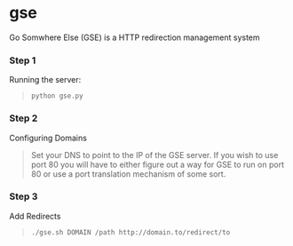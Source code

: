 # gse
Go Somwhere Else (GSE) is a HTTP redirection management system

### Step 1  
Running the server:  
>```python gse.py```  

### Step 2  
Configuring Domains  
>Set your DNS to point to the IP of the GSE server.  If you wish to use port 80 you will have to either figure out a way for GSE to run on port 80 or use a port translation mechanism of some sort.  

### Step 3  
Add Redirects  
>```./gse.sh DOMAIN /path http://domain.to/redirect/to```
